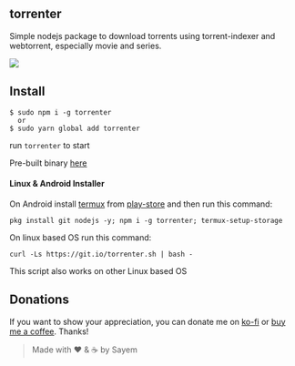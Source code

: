## torrenter

Simple nodejs package to download torrents using torrent-indexer and webtorrent, especially movie and series.

![](https://giant.gfycat.com/LiquidDisguisedAoudad.gif)

## Install

```console
$ sudo npm i -g torrenter
  or
$ sudo yarn global add torrenter
```

run `torrenter` to start

Pre-built binary [here](https://github.com/sayem314/torrenter/releases)

#### Linux & Android Installer

On Android install [termux](https://termux.com/) from [play-store](https://play.google.com/store/apps/details?id=com.termux) and then run this command:

`pkg install git nodejs -y; npm i -g torrenter; termux-setup-storage`

On linux based OS run this command:

`curl -Ls https://git.io/torrenter.sh | bash -`

This script also works on other Linux based OS

## Donations

If you want to show your appreciation, you can donate me on [ko-fi](https://ko-fi.com/Z8Z5KDA6) or [buy me a coffee](https://www.buymeacoffee.com/sayem). Thanks!

> Made with :heart: & :coffee: by Sayem
